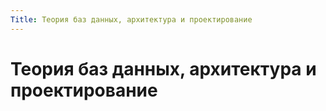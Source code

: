 ```yaml
---
Title: Теория баз данных, архитектура и проектирование
---
```



Теория баз данных, архитектура и проектирование
===============================================
